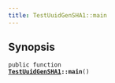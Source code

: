 ```yaml
---
title: TestUuidGenSHA1::main
---
```


## Synopsis

<code>public function <b><a href="TestUuidGenSHA1">TestUuidGenSHA1</a>::main</b>()</code>

